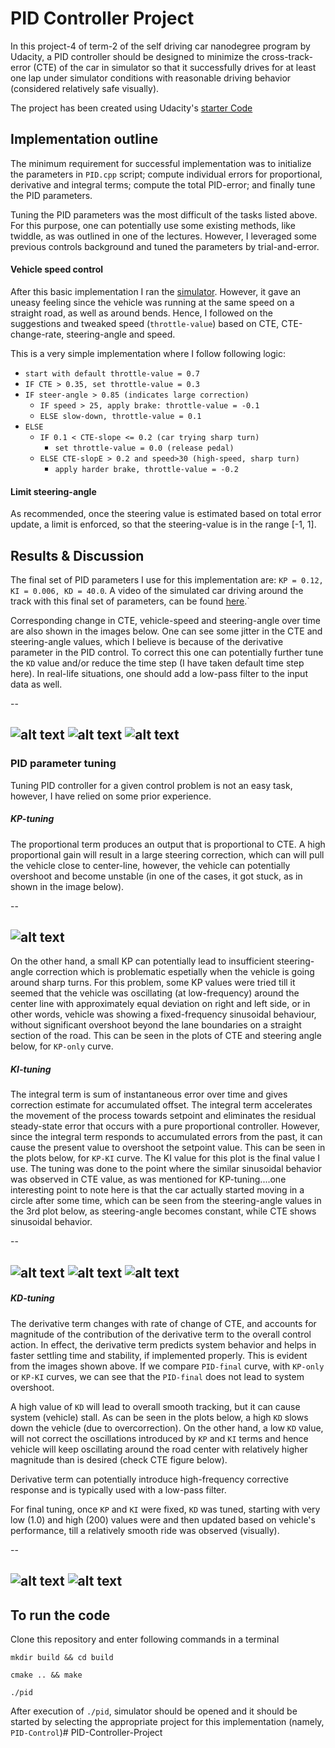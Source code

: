 # PID Controller Project

In this project-4 of term-2 of the self driving car nanodegree program by Udacity, a PID controller should be designed to minimize the cross-track-error (CTE) of the car in simulator so that it successfully drives for at least one lap under simulator conditions with reasonable driving behavior (considered relatively safe visually).

The project has been created using Udacity's [starter Code](https://github.com/udacity/CarND-PID-Control-Project)

## Implementation outline

The minimum requirement for successful implementation was to initialize the parameters in `PID.cpp` script; compute individual errors for proportional, derivative and integral terms; compute the total PID-error; and finally tune the PID parameters.

Tuning the PID parameters was the most difficult of the tasks listed above. For this purpose, one can potentially use some existing methods, like twiddle, as was outlined in one of the lectures. However, I leveraged some previous controls background and tuned the parameters by trial-and-error.

#### Vehicle speed control

After this basic implementation I ran the [simulator](https://github.com/udacity/self-driving-car-sim/releases/). However, it gave an uneasy feeling since the vehicle was running at the same speed on a straight road, as well as around bends. Hence, I followed on the suggestions and tweaked speed (`throttle-value`) based on CTE, CTE-change-rate, steering-angle and speed.

This is a very simple implementation where I follow following logic:

* `start with default throttle-value = 0.7`
* `IF CTE > 0.35, set throttle-value = 0.3`
* `IF steer-angle > 0.85 (indicates large correction)`
	* `IF speed > 25, apply brake: throttle-value = -0.1`
	* `ELSE slow-down, throttle-value = 0.1 `
* `ELSE `
	* `IF 0.1 < CTE-slope <= 0.2 (car trying sharp turn)`
		* `set throttle-value = 0.0 (release pedal)`
	* `ELSE CTE-slopE > 0.2 and speed>30 (high-speed, sharp turn)`
		* `apply harder brake, throttle-value = -0.2`

		
#### Limit steering-angle

As recommended, once the steering value is estimated based on total error update, a limit is enforced, so that the steering-value is in the range [-1, 1].


## Results & Discussion

[image1]: ./results/PID_final_CTE.jpg "CTE for final PID implementation"
[image2]: ./results/PID_final_speed.jpg "Speed for final PID implementation"
[image3]: ./results/PID_final_steering.jpg "Steering for final PID implementation"
[image4]: ./results/KP_KI_CTE.jpg "CTE for final-PID, KP-only, KP-KI implementation"
[image5]: ./results/KP_KI_speed.jpg "Speed for ffinal-PID, KP-only, KP-KI implementation"
[image6]: ./results/KP_KI_steering.jpg "Steering for final-PID, KP-only, KP-KI implementation"
[image7]: ./results/KD_CTE.jpg "CTE for low and high KD implementation"
[image8]: ./results/KD_speed.jpg "Speed for low and high KD implementation"
[image9]: ./results/car_stuck_KP_only.jpg "vehicle overshoots and gets stuck"

The final set of PID parameters I use for this implementation are: `KP = 0.12, KI = 0.006, KD = 40.0`. A video of the simulated car driving around the track with this final set of parameters, can be found [here](https://youtu.be/05zCk2-rL1U).`

Corresponding change in CTE, vehicle-speed and steering-angle over time are also shown in the images below. One can see some jitter in the CTE and steering-angle values, which I believe is because of the derivative parameter in the PID control. To correct this one can potentially further tune the `KD` value and/or reduce the time step (I have taken default time step here). In real-life situations, one should add a low-pass filter to the input data as well.

--

![alt text][image1]
![alt text][image2]
![alt text][image3]
--

### PID parameter tuning

Tuning PID controller for a given control problem is not an easy task, however, I have relied on some prior experience.

##### KP-tuning

The proportional term produces an output that is proportional to CTE. A high proportional gain will result in a large steering correction, which can will pull the vehicle close to center-line, however, the vehicle can potentially overshoot and become unstable (in one of the cases, it got stuck, as in shown in the image below). 

--

![alt text][image9]
--

On the other hand, a small KP can potentially lead to insufficient steering-angle correction which is problematic espetially when the vehicle is going around sharp turns. For this problem, some KP values were tried till it seemed that the vehicle was oscillating (at low-frequency) around the center line with approximately equal deviation on right and left side, or in other words, vehicle was showing a fixed-frequency sinusoidal behaviour, without significant overshoot beyond the lane boundaries on a straight section of the road. This can be seen in the plots of CTE and steering angle below, for `KP-only` curve.

##### KI-tuning

The integral term is sum of instantaneous error over time and gives correction estimate for accumulated offset. The integral term accelerates the movement of the process towards setpoint and eliminates the residual steady-state error that occurs with a pure proportional controller. However, since the integral term responds to accumulated errors from the past, it can cause the present value to overshoot the setpoint value. This can be seen in the plots below, for `KP-KI` curve. The KI value for this plot is the final value I use. The tuning was done to the point where the similar sinusoidal behavior was observed in CTE value, as was mentioned for KP-tuning....one interesting point to note here is that the car actually started moving in a circle after some time, which can be seen from the steering-angle values in the 3rd plot below, as steering-angle becomes constant, while CTE shows sinusoidal behavior.

--

![alt text][image4]
![alt text][image5]
![alt text][image6]
--

##### KD-tuning

The derivative term changes with rate of change of CTE, and accounts for magnitude of the contribution of the derivative term to the overall control action. In effect, the derivative term predicts system behavior and helps in faster settling time and stability, if implemented properly. This is evident from the images shown above. If we compare `PID-final` curve, with `KP-only` or `KP-KI` curves, we can see that the `PID-final` does not lead to system overshoot.

A high value of `KD` will lead to overall smooth tracking, but it can cause system (vehicle) stall. As can be seen in the plots below, a high `KD` slows down the vehicle (due to overcorrection). On the other hand, a low `KD` value, will not correct the oscillations introduced by `KP` and `KI` terms and hence vehicle will keep oscillating around the road center with relatively higher magnitude than is desired (check CTE figure below).

Derivative term can potentially introduce high-frequency corrective response and is typically used with a low-pass filter.

For final tuning, once `KP` and `KI` were fixed, `KD` was tuned, starting with very low (1.0) and high (200) values were and then updated based on vehicle's performance, till a relatively smooth ride was observed (visually). 

--

![alt text][image7]
![alt text][image8]
--


## To run the code

Clone this repository and enter following commands in a terminal

`mkdir build && cd build`

`cmake .. && make`

`./pid`

After execution of `./pid`, simulator should be opened and it should be started by selecting the appropriate project for this implementation (namely, `PID-Control`)# PID-Controller-Project
